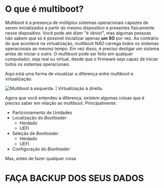 # O que é multiboot?

Multiboot é a presença de múltiplos sistemas operacionais capazes de serem inicializados a partir do mesmo dispositivo e presentes fisicamente nesse dispositivo. Você pode até dizer "é óbvio!", mas algumas pessoas não sabem que só é possível inicializar apenas **um SO** por vez. Ao contrário do que acontece na virtualização, multiboot *NÃO* carrega todos os sistemas operacionais ao mesmo tempo. Em vez disso, é preciso desligar um sistema antes de iniciar o outro. O multiboot pode ser feito em qualquer computador, seja real ou virtual, desde que o firmware seja capaz de iniciar todos os sistemas operacionais.

Aqui está uma forma de visualizar a diferença entre multiboot e virtualização:

![Multiboot à esquerda.  |  Virtualização à direita.](../images/mbvm.png)

Agora que você entendeu a diferença, existem algumas coisas que é preciso saber em relação ao multiboot. Principalmente:

* Particionamento de Unidades
* Localização do *Bootloader*
  * Herdado
  * UEFI
* Seleção de *Bootloader*
  * Herdado
  * UEFI
* Configuração do *Bootloader*

Mas, antes de fazer qualquer coisa

# FAÇA BACKUP DOS SEUS DADOS
